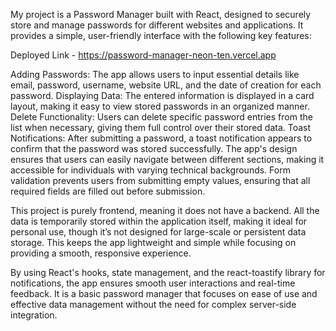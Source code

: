 My project is a Password Manager built with React, designed to securely store and manage passwords for different websites and applications. It provides a simple, user-friendly interface with the following key features:

Deployed Link - https://password-manager-neon-ten.vercel.app

Adding Passwords: The app allows users to input essential details like email, password, username, website URL, and the date of creation for each password.
Displaying Data: The entered information is displayed in a card layout, making it easy to view stored passwords in an organized manner.
Delete Functionality: Users can delete specific password entries from the list when necessary, giving them full control over their stored data.
Toast Notifications: After submitting a password, a toast notification appears to confirm that the password was stored successfully.
The app's design ensures that users can easily navigate between different sections, making it accessible for individuals with varying technical backgrounds. Form validation prevents users from submitting empty values, ensuring that all required fields are filled out before submission.

This project is purely frontend, meaning it does not have a backend. All the data is temporarily stored within the application itself, making it ideal for personal use, though it’s not designed for large-scale or persistent data storage. This keeps the app lightweight and simple while focusing on providing a smooth, responsive experience.

By using React's hooks, state management, and the react-toastify library for notifications, the app ensures smooth user interactions and real-time feedback. It is a basic password manager that focuses on ease of use and effective data management without the need for complex server-side integration.
